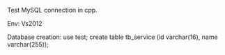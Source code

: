 Test MySQL connection in cpp.

Env:
Vs2012

Database creation:
use test;
create table tb_service
(id varchar(16),
name varchar(255));
